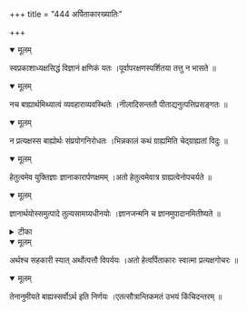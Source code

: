 +++
title = "444 अर्पिताकारख्यातिः"

+++


<details open><summary>मूलम्</summary>

स्वप्रकाशाध्यक्षसिद्धं विज्ञानं क्षणिकं यतः ।पूर्वापरक्षणस्पर्शितया तत्तु न भासते ॥
</details>



<details open><summary>मूलम्</summary>

नच बाह्यार्थमिथ्यात्वं व्यवहाराव्यवस्थितेः ।नीलादिसन्ततौ पीताद्यनुत्पत्तिप्रसङ्गतः ॥
</details>



<details open><summary>मूलम्</summary>

न प्रत्यक्षस्स बाह्योर्थः संप्रयोगनिरोधतः ।भिन्नकालं कथं ग्राह्यमिति चेद्ग्राह्यतां विदुः ॥
</details>



<details open><summary>मूलम्</summary>

हेतुत्वमेव युक्तिज्ञाः ज्ञानाकारार्पणक्षमम् ।अतो हेतुत्वमेवात्र ग्राह्यत्वेनोपचर्यते ॥
</details>



<details open><summary>मूलम्</summary>

ज्ञानार्थयोस्समुत्पादे तुल्यसामग्र्यधीनयोः ।ज्ञानजन्मनि च ज्ञानमुपादानमितीष्यते ॥
</details>



<details><summary>टीका</summary>

न्या. म.[15]
</details>



<details open><summary>मूलम्</summary>

अर्थश्च सहकारी स्यात् अर्थोत्पत्तौ विपर्ययः ।अतो हेत्वर्पिताकारः स्वात्मा प्रत्यक्षगोचरः ॥
</details>



<details open><summary>मूलम्</summary>

तेनानुमीयते बाह्यस्सर्वोऽर्थ इति निर्णयः ।एतत्सौत्रान्तिकमतं उभयं किंचिदन्तरम् ॥
</details>

